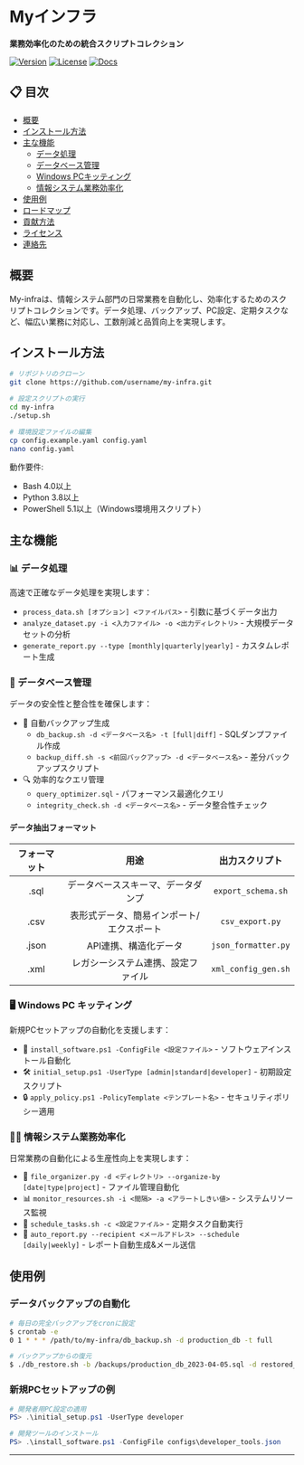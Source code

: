 
# Myインフラ

**業務効率化のための統合スクリプトコレクション**

[![Version](https://img.shields.io/badge/version-1.2.0-blue.svg)](https://github.com/username/my-infra/releases)
[![License](https://img.shields.io/badge/license-MIT-green.svg)](LICENSE)
[![Docs](https://img.shields.io/badge/docs-latest-orange.svg)](https://github.com/username/my-infra/wiki)

</div>

## 📋 目次

- [概要](#概要)
- [インストール方法](#インストール方法)
- [主な機能](#主な機能)
  - [データ処理](#-データ処理)
  - [データベース管理](#-データベース管理)
  - [Windows PCキッティング](#-windows-pc-キッティング)
  - [情報システム業務効率化](#-情報システム業務効率化)
- [使用例](#使用例)
- [ロードマップ](#ロードマップ)
- [貢献方法](#貢献方法)
- [ライセンス](#ライセンス)
- [連絡先](#連絡先)

## 概要

My-infraは、情報システム部門の日常業務を自動化し、効率化するためのスクリプトコレクションです。データ処理、バックアップ、PC設定、定期タスクなど、幅広い業務に対応し、工数削減と品質向上を実現します。

## インストール方法

```bash
# リポジトリのクローン
git clone https://github.com/username/my-infra.git

# 設定スクリプトの実行
cd my-infra
./setup.sh

# 環境設定ファイルの編集
cp config.example.yaml config.yaml
nano config.yaml
```

動作要件:
- Bash 4.0以上
- Python 3.8以上
- PowerShell 5.1以上（Windows環境用スクリプト）

## 主な機能

### 📊 データ処理

高速で正確なデータ処理を実現します：

- `process_data.sh [オプション] <ファイルパス>` - 引数に基づくデータ出力
- `analyze_dataset.py -i <入力ファイル> -o <出力ディレクトリ>` - 大規模データセットの分析
- `generate_report.py --type [monthly|quarterly|yearly]` - カスタムレポート生成

### 💾 データベース管理

データの安全性と整合性を確保します：

- 📁 自動バックアップ生成
  - `db_backup.sh -d <データベース名> -t [full|diff]` - SQLダンプファイル作成
  - `backup_diff.sh -s <前回バックアップ> -d <データベース名>` - 差分バックアップスクリプト
- 🔍 効率的なクエリ管理
  - `query_optimizer.sql` - パフォーマンス最適化クエリ
  - `integrity_check.sh -d <データベース名>` - データ整合性チェック

#### データ抽出フォーマット

| フォーマット | 用途 | 出力スクリプト |
|:----------:|:----:|:------------:|
| .sql       | データベーススキーマ、データダンプ | `export_schema.sh` |
| .csv       | 表形式データ、簡易インポート/エクスポート | `csv_export.py` |
| .json      | API連携、構造化データ | `json_formatter.py` |
| .xml       | レガシーシステム連携、設定ファイル | `xml_config_gen.sh` |

### 🖥️ Windows PC キッティング

新規PCセットアップの自動化を支援します：

- 🔧 `install_software.ps1 -ConfigFile <設定ファイル>` - ソフトウェアインストール自動化
- 🛠️ `initial_setup.ps1 -UserType [admin|standard|developer]` - 初期設定スクリプト
- 🔒 `apply_policy.ps1 -PolicyTemplate <テンプレート名>` - セキュリティポリシー適用

### 👨‍💼 情報システム業務効率化

日常業務の自動化による生産性向上を実現します：

- 📁 `file_organizer.py -d <ディレクトリ> --organize-by [date|type|project]` - ファイル管理自動化
- 📊 `monitor_resources.sh -i <間隔> -a <アラートしきい値>` - システムリソース監視
- 🔄 `schedule_tasks.sh -c <設定ファイル>` - 定期タスク自動実行
- 📧 `auto_report.py --recipient <メールアドレス> --schedule [daily|weekly]` - レポート自動生成&メール送信

## 使用例

### データバックアップの自動化

```bash
# 毎日の完全バックアップをcronに設定
$ crontab -e
0 1 * * * /path/to/my-infra/db_backup.sh -d production_db -t full

# バックアップからの復元
$ ./db_restore.sh -b /backups/production_db_2023-04-05.sql -d restored_db
```

### 新規PCセットアップの例

```powershell
# 開発者用PC設定の適用
PS> .\initial_setup.ps1 -UserType developer

# 開発ツールのインストール
PS> .\install_software.ps1 -ConfigFile configs\developer_tools.json
```




---
